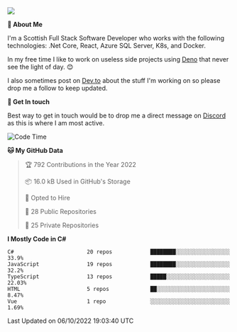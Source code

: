 <img src="https://github.com/jasonhughes94/jasonhughes94/blob/main/header.png?raw=true">

**:tangerine: About Me**

I'm a Scottish Full Stack Software Developer who works with the following technologies: .Net Core, React, Azure SQL Server, K8s, and Docker.

In my free time I like to work on useless side projects using [Deno](https://deno.land/) that never see the light of day. 😊

I also sometimes post on [Dev.to](https://dev.to/jasonhughes94) about the stuff I'm working on so please drop me a follow to keep updated.

**:speech_balloon: Get In touch**

Best way to get in touch would be to drop me a direct message on [Discord](https://discordapp.com/users/206498666976903169) as this is where I am most active.

<!--START_SECTION:waka-->
![Code Time](http://img.shields.io/badge/Code%20Time-1%2C019%20hrs%2058%20mins-blue)

**🐱 My GitHub Data** 

> 🏆 792 Contributions in the Year 2022
 > 
> 📦 16.0 kB Used in GitHub's Storage 
 > 
> 💼 Opted to Hire
 > 
> 📜 28 Public Repositories 
 > 
> 🔑 25 Private Repositories  
 > 
**I Mostly Code in C#** 

```text
C#                       20 repos            ████████░░░░░░░░░░░░░░░░░   33.9% 
JavaScript               19 repos            ████████░░░░░░░░░░░░░░░░░   32.2% 
TypeScript               13 repos            █████░░░░░░░░░░░░░░░░░░░░   22.03% 
HTML                     5 repos             ██░░░░░░░░░░░░░░░░░░░░░░░   8.47% 
Vue                      1 repo              ░░░░░░░░░░░░░░░░░░░░░░░░░   1.69%

```



 Last Updated on 06/10/2022 19:03:40 UTC
<!--END_SECTION:waka-->

